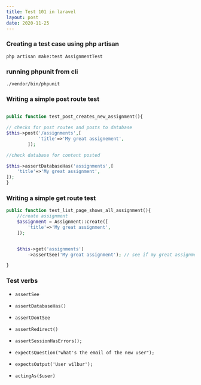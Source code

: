 ```yaml
---
title: Test 101 in laravel 
layout: post
date: 2020-11-25
---
```


### Creating a test case using php artisan

`php artisan make:test AssignmentTest`

### running phpunit from cli

`./vendor/bin/phpunit`


###  Writing a simple post route test



```php

public function test_post_creates_new_assignment(){

// checks for post routes and posts to database
$this->post('/assignments',[
            'title'=>'My great assignement',
        ]);

//check database for content posted

$this->assertDatabaseHas('assignments',[
	'title'=>'My great assignment',
]);
}
```

### Writing a simple get route test


```php
public function test_list_page_shows_all_assignment(){
	//create assignment
	$assignment = Assignment::create([
		'title'=>'My great assignment',
	]);


	$this->get('assignments')
		->assertSee('My great assignment'); // see if my great assignment exist on page

}

```


### Test verbs


- `assertSee`

- `assertDatabaseHas()`

- `assertDontSee`

- `assertRedirect()`

- `assertSessionHasErrors();`

- `expectsQuestion("what's the email of the new user");`

- `expectsOutput('User wilbur');`

-  `actingAs($user)`